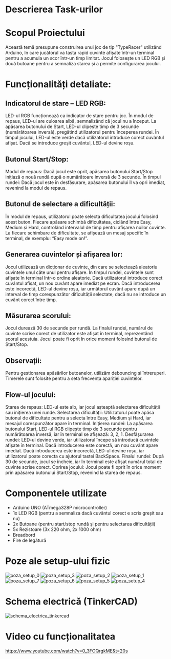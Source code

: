 # Descrierea Task-urilor
# Scopul Proiectului
Această temă presupune construirea unui joc de tip "TypeRacer" utilizând Arduino, în care jucătorul va tasta rapid cuvinte afișate într-un terminal pentru a acumula un scor într-un timp limitat. Jocul folosește un LED RGB și două butoane pentru a semnaliza starea și a permite configurarea jocului.

# Funcționalități detaliate:


## Indicatorul de stare – LED RGB:

LED-ul RGB funcționează ca indicator de stare pentru joc.
În modul de repaus, LED-ul are culoarea albă, semnalizând că jocul nu a început.
La apăsarea butonului de Start, LED-ul clipește timp de 3 secunde (numărătoarea inversă), pregătind utilizatorul pentru începerea rundei.
În timpul jocului, LED-ul este verde dacă utilizatorul introduce corect cuvântul afișat. Dacă se introduce greșit cuvântul, LED-ul devine roșu.


## Butonul Start/Stop:

Modul de repaus: Dacă jocul este oprit, apăsarea butonului Start/Stop inițiază o nouă rundă după o numărătoare inversă de 3 secunde.
În timpul rundei: Dacă jocul este în desfășurare, apăsarea butonului îl va opri imediat, revenind la modul de repaus.


## Butonul de selectare a dificultății:

În modul de repaus, utilizatorul poate selecta dificultatea jocului folosind acest buton. Fiecare apăsare schimbă dificultatea, ciclând între Easy, Medium și Hard, controlând intervalul de timp pentru afișarea noilor cuvinte.
La fiecare schimbare de dificultate, se afișează un mesaj specific în terminal, de exemplu: “Easy mode on!”.


## Generarea cuvintelor și afișarea lor:

Jocul utilizează un dicționar de cuvinte, din care se selectează aleatoriu cuvintele unul câte unul pentru afișare.
În timpul rundei, cuvintele sunt afișate în terminal într-o ordine aleatorie.
Dacă utilizatorul introduce corect cuvântul afișat, un nou cuvânt apare imediat pe ecran. Dacă introducerea este incorectă, LED-ul devine roșu, iar următorul cuvânt apare după un interval de timp corespunzător dificultății selectate, dacă nu se introduce un cuvânt corect între timp.


## Măsurarea scorului:

Jocul durează 30 de secunde per rundă.
La finalul rundei, numărul de cuvinte scrise corect de utilizator este afișat în terminal, reprezentând scorul acestuia.
Jocul poate fi oprit în orice moment folosind butonul de Start/Stop.

## Observații:
Pentru gestionarea apăsărilor butoanelor, utilizăm debouncing și întreruperi. Timerele sunt folosite pentru a seta frecvența apariției cuvintelor.

## Flow-ul jocului:
Starea de repaus: LED-ul este alb, iar jocul așteaptă selectarea dificultății sau inițierea unei runde.
Selectarea dificultății: Utilizatorul poate apăsa butonul de dificultate pentru a selecta între Easy, Medium și Hard, iar mesajul corespunzător apare în terminal.
Inițierea rundei: La apăsarea butonului Start, LED-ul RGB clipește timp de 3 secunde pentru numărătoarea inversă, iar în terminal se afișează: 3, 2, 1.
Desfășurarea rundei: LED-ul devine verde, iar utilizatorul începe să introducă cuvintele afișate în terminal.
Dacă introducerea este corectă, un nou cuvânt apare imediat.
Dacă introducerea este incorectă, LED-ul devine roșu, iar utilizatorul poate corecta cu ajutorul tastei BackSpace.
Finalul rundei: După 30 de secunde, jocul se încheie, iar în terminal este afișat numărul total de cuvinte scrise corect.
Oprirea jocului: Jocul poate fi oprit în orice moment prin apăsarea butonului Start/Stop, revenind la starea de repaus.

# Componentele utilizate
- Arduino UNO (ATmega328P microcontroller)
- 1x LED RGB (pentru a semnaliza dacă cuvântul corect e scris greșit sau nu)
- 2x Butoane (pentru start/stop rundă și pentru selectarea dificultății)
- 5x Rezistoare (3x 220 ohm, 2x 1000 ohm)
- Breadbord
- Fire de legătură

# Poze ale setup-ului fizic
![poza_setup_0](https://github.com/user-attachments/assets/a16ddc89-009b-4adc-9fe9-4a87595546bb)
![poza_setup_3](https://github.com/user-attachments/assets/0c442569-246e-4d01-b886-6e7ffe131d2c)
![poza_setup_2](https://github.com/user-attachments/assets/4822bfe2-aa4d-49a9-9237-ec2a0dd68b68)
![poza_setup_1](https://github.com/user-attachments/assets/92a3f39d-5ae0-44e5-a30e-48794db20969)
![poza_setup_7](https://github.com/user-attachments/assets/2182d72a-1c24-414f-97bf-c7c4f5c192db)
![poza_setup_6](https://github.com/user-attachments/assets/a706103a-8de3-40d6-a679-576d31d51657)
![poza_setup_5](https://github.com/user-attachments/assets/66fc1682-fb0a-4629-a8df-0cca1bf4dd58)
![poza_setup_4](https://github.com/user-attachments/assets/dde18fb1-b7af-42bf-b659-e9f5d9c4e336)

# Schema electrică (TinkerCAD)
![schema_electrica_tinkercad](https://github.com/user-attachments/assets/4fafbe96-075b-48c8-8ee4-a5dcbfe8afe7)

# Video cu funcționalitatea
https://www.youtube.com/watch?v=0_3FOQrgkME&t=20s
